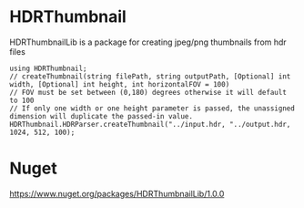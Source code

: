# HDRThumbnail

HDRThumbnailLib is a package for creating jpeg/png thumbnails from hdr files

```
using HDRThumbnail;
// createThumbnail(string filePath, string outputPath, [Optional] int width, [Optional] int height, int horizontalFOV = 100)
// FOV must be set between (0,180) degrees otherwise it will default to 100
// If only one width or one height parameter is passed, the unassigned dimension will duplicate the passed-in value.
HDRThumbnail.HDRParser.createThumbnail("../input.hdr, "../output.hdr, 1024, 512, 100);
```

# Nuget
https://www.nuget.org/packages/HDRThumbnailLib/1.0.0
